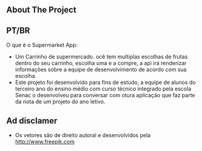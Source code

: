<!-- PROJECT SHIELDS -->
<!--
*** I'm using markdown "reference style" links for readability.
*** Reference links are enclosed in brackets [ ] instead of parentheses ( ).
*** See the bottom of this document for the declaration of the reference variables
*** for contributors-url, forks-url, etc. This is an optional, concise syntax you may use.
*** https://www.markdownguide.org/basic-syntax/#reference-style-links
-->
<!-- [![Contributors][contributors-shield]][contributors-url]
[![Forks][forks-shield]][forks-url]
[![Stargazers][stars-shield]][stars-url]
[![Issues][issues-shield]][issues-url]
[![MIT License][license-shield]][license-url]
[![LinkedIn][linkedin-shield]][linkedin-url] -->

<!-- ABOUT THE PROJECT -->
## About The Project

<!-- [![Product Name Screen Shot][product-screenshot]](https://example.com) -->

## PT/BR

O que é o Supermarket App:
* Um Carrinho de supermercado. ocê tem multiplas escolhas de frutas dentro do seu carrinho, escolha uma e a compre, a api irá renderizar informações sobre a equipe de desenvolvimento de acordo com sua escolha.
* Este projeto foi desenvolvido para fins de estudo, a equipe de alunos do terceiro ano do ensino médio com curso técnico integrado pela escola Senac o desenvolveu para conversar com otura aplicação que faz parte da nota de um projeto do ano letivo.

## Ad disclamer

* Os vetores são de direito autoral e desenvolvidos pela http://www.freepik.com

